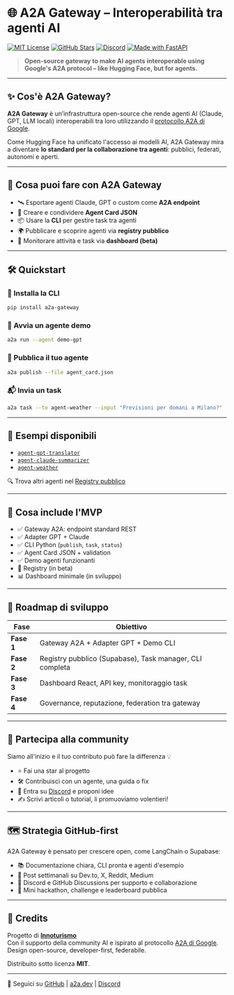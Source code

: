 # 🌐 A2A Gateway – Interoperabilità tra agenti AI

[![MIT License](https://img.shields.io/badge/license-MIT-blue.svg)](LICENSE)
[![GitHub Stars](https://img.shields.io/github/stars/a2a-gateway/a2a-gateway?style=social)](https://github.com/a2a-gateway/a2a-gateway)
[![Discord](https://img.shields.io/discord/123456789012345678?label=Discord&logo=discord&color=5865F2)](https://discord.gg/a2a)
[![Made with FastAPI](https://img.shields.io/badge/Built%20with-FastAPI-0f4c81?logo=fastapi)](https://fastapi.tiangolo.com/)

> **Open-source gateway to make AI agents interoperable using Google's A2A protocol – like Hugging Face, but for agents.**

---

## ✨ Cos'è A2A Gateway?

**A2A Gateway** è un’infrastruttura open-source che rende agenti AI (Claude, GPT, LLM locali) interoperabili tra loro utilizzando il [protocollo A2A di Google](https://google.github.io/A2A).

Come Hugging Face ha unificato l'accesso ai modelli AI, A2A Gateway mira a diventare **lo standard per la collaborazione tra agenti**: pubblici, federati, autonomi e aperti.

---

## 🚀 Cosa puoi fare con A2A Gateway

- 🛰️ Esportare agenti Claude, GPT o custom come **A2A endpoint**
- 📄 Creare e condividere **Agent Card JSON**
- 📦 Usare la **CLI** per gestire task tra agenti
- 🌍 Pubblicare e scoprire agenti via **registry pubblico**
- 🧪 Monitorare attività e task via **dashboard (beta)**

---

## 🛠️ Quickstart

### 🔧 Installa la CLI

```bash
pip install a2a-gateway
```

### 🧪 Avvia un agente demo

```bash
a2a run --agent demo-gpt
```

### 🚀 Pubblica il tuo agente

```bash
a2a publish --file agent_card.json
```

### 📬 Invia un task

```bash
a2a task --to agent-weather --input "Previsioni per domani a Milano?"
```

---

## 📁 Esempi disponibili

- [`agent-gpt-translator`](https://github.com/a2a-gateway/agent-gpt-translator)
- [`agent-claude-summarizer`](https://github.com/a2a-gateway/agent-claude-summarizer)
- [`agent-weather`](https://github.com/a2a-gateway/agent-weather)

🔍 Trova altri agenti nel [Registry pubblico](https://a2a.dev/registry)

---

## 🔧 Cosa include l'MVP

- ✅ Gateway A2A: endpoint standard REST
- ✅ Adapter GPT + Claude
- ✅ CLI Python (`publish`, `task`, `status`)
- ✅ Agent Card JSON + validation
- ✅ Demo agenti funzionanti
- 🔄 Registry (in beta)
- 📊 Dashboard minimale (in sviluppo)

---

## 🧭 Roadmap di sviluppo

| Fase     | Obiettivo                                                             |
|----------|-----------------------------------------------------------------------|
| **Fase 1** | Gateway A2A + Adapter GPT + Demo CLI                                |
| **Fase 2** | Registry pubblico (Supabase), Task manager, CLI completa            |
| **Fase 3** | Dashboard React, API key, monitoraggio task                         |
| **Fase 4** | Governance, reputazione, federation tra gateway                     |

---

## 📣 Partecipa alla community

Siamo all'inizio e il tuo contributo può fare la differenza 💡

- ⭐ Fai una star al progetto
- 🛠️ Contribuisci con un agente, una guida o fix
- 🧠 Entra su [Discord](https://discord.gg/a2a) e proponi idee
- ✍️ Scrivi articoli o tutorial, li promuoviamo volentieri!

---

## 🗺️ Strategia GitHub-first

A2A Gateway è pensato per crescere open, come LangChain o Supabase:

- 📚 Documentazione chiara, CLI pronta e agenti d'esempio
- 📢 Post settimanali su Dev.to, X, Reddit, Medium
- 💬 Discord e GitHub Discussions per supporto e collaborazione
- 🏁 Mini hackathon, challenge e leaderboard pubblica

---

## 🧠 Credits

Progetto di **[Innoturismo](https://innoturismo.com)**  
Con il supporto della community AI e ispirato al protocollo [A2A di Google](https://google.github.io/A2A).  
Design open-source, developer-first, federabile.

Distribuito sotto licenza **MIT**.

---

📍 Seguici su [GitHub](https://github.com/a2a-gateway) | [a2a.dev](https://a2a.dev) | [Discord](https://discord.gg/a2a)
